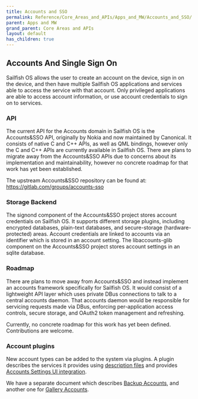 ```yaml
---
title: Accounts and SSO
permalink: Reference/Core_Areas_and_APIs/Apps_and_MW/Accounts_and_SSO/
parent: Apps and MW
grand_parent: Core Areas and APIs
layout: default
has_children: true
---
```


## Accounts And Single Sign On

Sailfish OS allows the user to create an account on the device, sign in on the device, and then have multiple Sailfish OS applications and services able to access the service with that account. Only privileged applications are able to access account information, or use account credentials to sign on to services.

### API

The current API for the Accounts domain in Sailfish OS is the Accounts&SSO API, originally by Nokia and now maintained by Canonical. It consists of native C and C++ APIs, as well as QML bindings, however only the C and C++ APIs are currently available in Sailfish OS. There are plans to migrate away from the Accounts&SSO APIs due to concerns about its implementation and maintainability, however no concrete roadmap for that work has yet been established.

The upstream Accounts&SSO repository can be found at: <https://gitlab.com/groups/accounts-sso>

### Storage Backend

The signond component of the Accounts&SSO project stores account credentials on Sailfish OS. It supports different storage plugins, including encrypted databases, plain-text databases, and secure-storage (hardware-protected) areas. Account credentials are linked to accounts via an identifier which is stored in an account setting. The libaccounts-glib component on the Accounts&SSO project stores account settings in an sqlite database.

### Roadmap

There are plans to move away from Accounts&SSO and instead implement an accounts framework specifically for Sailfish OS. It would consist of a lightweight API layer which uses private DBus connections to talk to a central accounts daemon. That accounts daemon would be responsible for servicing requests made via DBus, enforcing per-application access controls, secure storage, and OAuth2 token management and refreshing.

Currently, no concrete roadmap for this work has yet been defined. Contributions are welcome.

### Account plugins

New account types can be added to the system via plugins. A plugin describes the services it provides using [description files](Providers_and_Services) and provides [Accounts Settings UI integration](Settings_UI).

We have a separate document which describes [Backup Accounts](Backup_Accounts), and another one for [Gallery Accounts](Gallery_Accounts).
